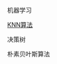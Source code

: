 机器学习

<a href="https://github.com/zhangqinghua/AI/blob/master/ml/knn/README.md">KNN算法</a>

决策树

朴素贝叶斯算法

